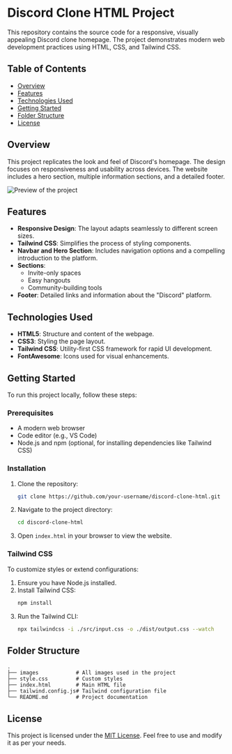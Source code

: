 # Discord Clone HTML Project

This repository contains the source code for a responsive, visually appealing Discord clone homepage. The project demonstrates modern web development practices using HTML, CSS, and Tailwind CSS.

## Table of Contents
- [Overview](#overview)
- [Features](#features)
- [Technologies Used](#technologies-used)
- [Getting Started](#getting-started)
- [Folder Structure](#folder-structure)
- [License](#license)

## Overview
This project replicates the look and feel of Discord's homepage. The design focuses on responsiveness and usability across devices. The website includes a hero section, multiple information sections, and a detailed footer.

![Preview of the project](C:\Users\ugale\OneDrive\Pictures)

## Features
- **Responsive Design**: The layout adapts seamlessly to different screen sizes.
- **Tailwind CSS**: Simplifies the process of styling components.
- **Navbar and Hero Section**: Includes navigation options and a compelling introduction to the platform.
- **Sections**:
  - Invite-only spaces
  - Easy hangouts
  - Community-building tools
- **Footer**: Detailed links and information about the "Discord" platform.

## Technologies Used
- **HTML5**: Structure and content of the webpage.
- **CSS3**: Styling the page layout.
- **Tailwind CSS**: Utility-first CSS framework for rapid UI development.
- **FontAwesome**: Icons used for visual enhancements.

## Getting Started
To run this project locally, follow these steps:

### Prerequisites
- A modern web browser
- Code editor (e.g., VS Code)
- Node.js and npm (optional, for installing dependencies like Tailwind CSS)

### Installation
1. Clone the repository:
   ```bash
   git clone https://github.com/your-username/discord-clone-html.git
   ```
2. Navigate to the project directory:
   ```bash
   cd discord-clone-html
   ```
3. Open `index.html` in your browser to view the website.

### Tailwind CSS
To customize styles or extend configurations:
1. Ensure you have Node.js installed.
2. Install Tailwind CSS:
   ```bash
   npm install
   ```
3. Run the Tailwind CLI:
   ```bash
   npx tailwindcss -i ./src/input.css -o ./dist/output.css --watch
   ```

## Folder Structure
```
.
├── images            # All images used in the project
├── style.css         # Custom styles
├── index.html        # Main HTML file
├── tailwind.config.js# Tailwind configuration file
└── README.md         # Project documentation
```



## License
This project is licensed under the [MIT License](LICENSE). Feel free to use and modify it as per your needs.

